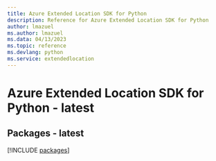 ```yaml
---
title: Azure Extended Location SDK for Python
description: Reference for Azure Extended Location SDK for Python
author: lmazuel
ms.author: lmazuel
ms.data: 04/13/2023
ms.topic: reference
ms.devlang: python
ms.service: extendedlocation
---
```

# Azure Extended Location SDK for Python - latest
## Packages - latest
[!INCLUDE [packages](extended-location-index.md)]